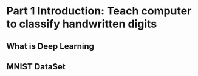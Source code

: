 # Part 1 Introduction: Teach computer to classify handwritten digits

## What is Deep Learning

## MNIST DataSet


